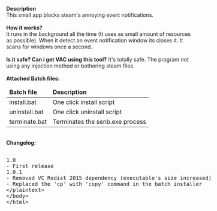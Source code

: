 <b>Description</b><br>
This small app blocks steam's annoying event notifications.
<br><br>
<b>How it works?</b><br>
It runs in the background all the time (It uses as small amount of resources as possible). When it detect an event notification window its closes it. It scans for windows once a second.
<br><br>
<b>Is it safe? Can i get VAC using this tool?</b>
It's totally safe. The program not using any injection method or bothering steam files.
<br><br>
<b>Attached Batch files:</b>
<table>
<thead><tr><td style="font-weight:bold">Batch file</td><td style="font-weight:bold">Description</td></tr></thead>
<tr><td>install.bat</td><td>One click install script</td></tr>
<tr><td>uninstall.bat</td><td>One click uninstall script</td></tr>
<tr><td>terminate.bat</td><td>Terminates the senb.exe process</td></tr>
</table>
<br>
<b>Changelog:</b>
<plaintext>
1.0
- First release
1.0.1
- Removed VC Redist 2015 dependency (executable's size increased)
- Replaced the 'cp' with 'copy' command in the batch installer
</plaintext>

